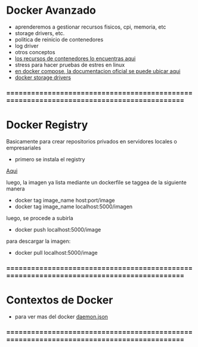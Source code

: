 # Docker Avanzado

- aprenderemos a gestionar recursos fisicos, cpi, memoria, etc
- storage drivers, etc.
- politica de reinicio de contenedores
- log driver
- otros conceptos
- [los recursos de contenedores lo encuentras aqui](https://docs.docker.com/config/containers/resource_constraints/)
- stress para hacer pruebas de estres en linux
- [en docker compose, la documentacion oficial se puede ubicar aqui](https://docs.docker.com/compose/compose-file/)
- [docker storage drivers](https://docs.docker.com/storage/storagedriver/select-storage-driver/)


### ========================================================================================

# Docker Registry

Basicamente para crear repositorios privados en servidores locales o empresariales

- primero se instala el registry

[Aqui](https://hub.docker.com/_/registry)

luego, la imagen ya lista mediante un dockerfile se taggea de la siguiente manera
 - docker tag image_name host:port/image
 - docker tag image_name localhost:5000/imagen

luego, se procede a subirla

- docker push localhost:5000/image

 para descargar la imagen:

- docker pull localhost:5000/image


### ========================================================================================

# Contextos de Docker

- para ver mas del docker [daemon.json](https://docs.docker.com/config/daemon/)

### ========================================================================================
